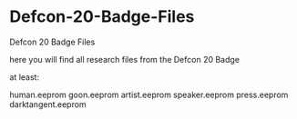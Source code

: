 Defcon-20-Badge-Files
=====================

Defcon 20 Badge Files

here you will find all research files from the Defcon 20 Badge

at least:

human.eeprom
goon.eeprom
artist.eeprom
speaker.eeprom
press.eeprom
darktangent.eeprom



